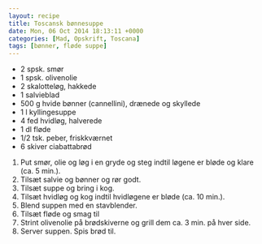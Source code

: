 ```yaml
---
layout: recipe
title: Toscansk bønnesuppe
date: Mon, 06 Oct 2014 18:13:11 +0000
categories: [Mad, Opskrift, Toscana]
tags: [bønner, fløde suppe]
---
```


* 2 spsk. smør
* 1 spsk. olivenolie
* 2 skalotteløg, hakkede
* 1 salvieblad
* 500 g hvide bønner (cannellini), drænede og skyllede
* 1 l kyllingesuppe
* 4 fed hvidløg, halverede
* 1 dl fløde
* 1/2 tsk. peber, friskkværnet
* 6 skiver ciabattabrød

1. Put smør, olie og løg i en gryde og steg indtil løgene er bløde og klare (ca. 5 min.).
1. Tilsæt salvie og bønner og rør godt.
1. Tilsæt suppe og bring i kog.
1. Tilsæt hvidløg og kog indtil hvidløgene er bløde (ca. 10 min.).
1. Blend suppen med en stavblender.
1. Tilsæt fløde og smag til
1. Strint olivenolie på brødskiverne og grill dem ca. 3 min. på hver side.
1. Server suppen. Spis brød til.
